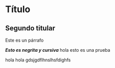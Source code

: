 # Título 

## Segundo titular 
Este es un párrafo

_**Esto es negrita y cursiva**_
hola esto es una prueba

hola hola
gdsjgdflhnslhsfdighfs

